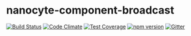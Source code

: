 # nanocyte-component-broadcast

[![Build Status](https://travis-ci.org/octoblu/nanocyte-component-broadcast.svg?branch=master)](https://travis-ci.org/octoblu/nanocyte-component-broadcast)
[![Code Climate](https://codeclimate.com/github/octoblu/nanocyte-component-broadcast/badges/gpa.svg)](https://codeclimate.com/github/octoblu/nanocyte-component-broadcast)
[![Test Coverage](https://codeclimate.com/github/octoblu/nanocyte-component-broadcast/badges/coverage.svg)](https://codeclimate.com/github/octoblu/nanocyte-component-broadcast)
[![npm version](https://badge.fury.io/js/nanocyte-component-broadcast.svg)](http://badge.fury.io/js/nanocyte-component-broadcast)
[![Gitter](https://badges.gitter.im/octoblu/help.svg)](https://gitter.im/octoblu/help)
